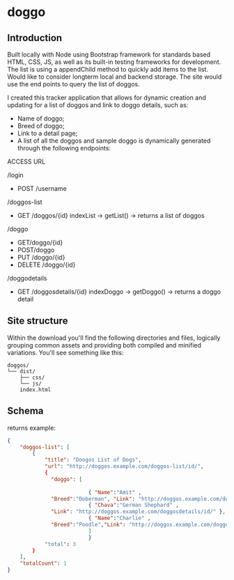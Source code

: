 # doggo

## Introduction
Built locally with Node using Bootstrap framework for standards based HTML, CSS, JS, as well as its built-in testing frameworks for development.
The list is using a appendChild method to quickly add items to the list. Would like to consider longterm local and backend storage. The site would use the end points to query the list of doggos. 

I created this tracker application that allows for dynamic creation and updating for a list of doggos and link to doggo details, such as:

- Name of doggo;
- Breed of doggo;
- Link to a detail page;
- A list of all the doggos and sample doggo is dynamically generated through the following endpoints:

ACCESS URL

/login
- POST /username

/doggos-list
- GET /doggos/{id}  indexList -> getList() -> returns a list of doggos

/doggo
- GET/doggo/{id}
- POST/doggo
- PUT /doggo/{id}
- DELETE /doggo/{id}

/doggodetails
- GET /doggosdetails/{id}  indexDoggo -> getDoggo() -> returns a doggo detail
	
## Site structure
Within the download you'll find the following directories and files, logically grouping common assets and providing both compiled and minified variations. You'll see something like this:

```text
doggos/
└── dist/
    ├── css/
    └── js/
    index.html
```

## Schema

returns example:

```json
{
    "doggos-list": [
        {
            "title": "Doogos List of Dogs",
            "url": "http://doggos.example.com/doggos-list/id/",
            {
              "doggo": [
              
            			  { "Name":"Amit" ,
              "Breed":"Doberman", "Link": "http://doggos.example.com/doggosdetails/id/" }, 
            			  { "Chava":"German Shephard" ,
              "Link": "http://doggos.example.com/doggosdetails/id/" }, 
            			  { "Name":"Charlie" , 
              "Breed":"Poodle","Link": "http://doggos.example.com/doggosdetails/id/" }
            			  ]
            			  }
            "total": 3
        }
    ],
    "totalCount": 1
}
```
